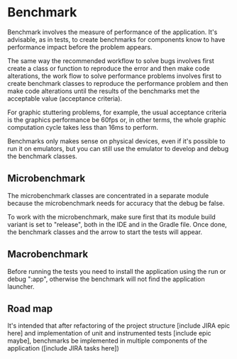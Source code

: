 # Benchmark

Benchmark involves the measure of performance of the application. It's advisable, as in tests, to create benchmarks for components know to have performance impact before the problem appears.

The same way the recommended workflow to solve bugs involves first create a class or function to reproduce the error and then make code alterations, the work flow to solve performance problems involves first to create benchmark classes to reproduce the performance problem and then make code alterations until the results of the benchmarks met the acceptable value (acceptance criteria).

For graphic stuttering problems, for example, the usual acceptance criteria is the graphics performance be 60fps or, in other terms, the whole graphic computation cycle takes less than 16ms to perform.

Benchmarks only makes sense on physical devices, even if it's possible to run it on emulators, but you can still use the emulator to develop and debug the benchmark classes.


## Microbenchmark

The microbenchmark classes are concentrated in a separate module because the microbenchmark needs for accuracy that the debug be false.

To work with the microbenchmark, make sure first that its module build variant is set to "release", both in the IDE and in the Gradle file. Once done, the benchmark classes and the arrow to start the tests will appear.

## Macrobenchmark

Before running the tests you need to install the application using the run or debug ":app", otherwise the benchmark will not find the application launcher.

## Road map

It's intended that after refactoring of the project structure [include JIRA epic here] and implementation of unit and instrumented tests [include epic maybe], benchmarks be implemented in multiple components of the application ([include JIRA tasks here])
